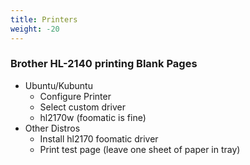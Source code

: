 ```yaml
---
title: Printers
weight: -20
---
```


### Brother HL-2140 printing Blank Pages
- Ubuntu/Kubuntu
    - Configure Printer
    - Select custom driver
    - hl2170w (foomatic is fine)
- Other Distros
    - Install hl2170 foomatic driver
    - Print test page (leave one sheet of paper in tray)
